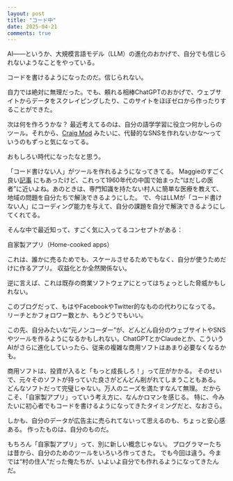 ```yaml
---
layout: post
title: "コード中"
date: 2025-04-21
comments: true
---
```


AI――というか、大規模言語モデル（LLM）の進化のおかげで、自分でも信じられないようなことをやっている。

コードを書けるようになったのだ。信じられない。

自力では絶対に無理だった。でも、頼れる相棒ChatGPTのおかげで、ウェブサイトからデータをスクレイピングしたり、このサイトをほぼゼロから作ったりすることができた。

次は何を作ろうかな？
最近考えてるのは、自分の語学学習に役立つ何かしらのツール。それから、[Craig Mod](https://craigmod.com/roden/102/) みたいに、代替的なSNSを作れないかな〜っていうのもずっと気になってる。

おもしろい時代になったなと思う。

「コード書けない人」がツールを作れるようになってきてる。
Maggieのすごく良い[記事](https://maggieappleton.com/home-cooked-software) にもあったけど、これって1960年代の中国で始まった“はだしの医者”に近いよね。あのときは、専門知識を持たない村人に簡単な医療を教えて、地域の問題を自分たちで解決できるようにした。
で、今はLLMが「コード書けない人」にコーディング能力を与えて、自分の課題を自分で解決できるようにしてくれてる。

そんな中で最近知って、すごく気に入ってるコンセプトがある：

自家製アプリ（Home-cooked apps）

これは、誰かに売るためでも、スケールさせるためでもなく、自分が使うためだけに作るアプリ。
収益化とか全然関係ない。

逆に言えば、これは既存の商業ソフトウェアにとってはちょっとした脅威かもしれない。

このブログだって、もはやFacebookやTwitter的なものの代わりになってる。
リーチとかフォロワー数とか、もうどうでもいい。

この先、自分みたいな“元ノンコーダー”が、どんどん自分のウェブサイトやSNSやツールを作るようになるかもしれない。ChatGPTとかClaudeとか、こういうAIがさらに進化していったら、従来の複雑な商用ソフトはあまり必要なくなるかも。

商用ソフトは、投資が入ると「もっと成長しろ！」って圧がかかる。
そのせいで、元々そのソフトが持っていた良さがどんどん削がれてしまうこともある。
どんなソフトだって完璧じゃない。万人のニーズを満たすなんて無理。
だからこそ、「自家製アプリ」っていう考え方に、なんかロマンを感じる。
特に、今みたいに初心者でもコードを書けるようになってきたタイミングだと、なおさら。

しかも、自分のデータが広告主に売られてないって思えるのも、ちょっと安心感ある。
作ったものは、自分のものだ。

もちろん「自家製アプリ」って、別に新しい概念じゃない。
プログラマーたちは昔から、自分のためのツールをいろいろ作ってきた。
でも今回は違う。今までは“村の住人”だった俺たちが、いよいよ自分でも作れるようになってきたんだ。

